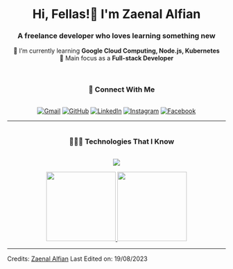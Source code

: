 <div align="center">
	<h1 align="center">Hi, Fellas!👋 I'm Zaenal Alfian</h1>
	<h3>A freelance developer who loves learning something new</h3>
	  🌱 I’m currently learning <b>Google Cloud Computing, Node.js, Kubernetes</b><br>
	  🎯 Main focus as a <b>Full-stack Developer</b><br><br>
</div>

<!-- My Social Media and Contact -->
<div id="user-content-toc">
  <ul align="center">
    <summary><h3 style="display: inline-block">📶 Connect With Me</h3></summary>
  </ul>
  <p align="center">
	  <a href="mailto:zaenalalfian20@gmail.com"><img img src="https://img.shields.io/badge/gmail-%23EA4335.svg?style=plastic&logo=gmail&logoColor=white" alt="Gmail" target="_blank"/></a>
	  <a href="https://github.com/astrocoding"><img src="https://img.shields.io/badge/github-%23181717.svg?style=plastic&logo=github&logoColor=white" alt="GitHub" target="_blank"/></a>
	  <a href="https://www.linkedin.com/in/zaenal-alfian/"><img src="https://img.shields.io/badge/linkedin-%230A66C2.svg?style=plastic&logo=linkedin&logoColor=white" alt="LinkedIn" target="_blank"/></a>
    <a href="https://www.instagram.com/zencode_/"><img src="https://img.shields.io/badge/instagram-%23E4405F.svg?style=plastic&logo=instagram&logoColor=white" alt="Instagram" target="_blank"/></a>
	  <a href="https://www.facebook.com/profile.php?id=100011608633843"><img src="https://img.shields.io/badge/facebook-%231877F2.svg?style=plastic&logo=facebook&logoColor=white" alt="Facebook" target="_blank"/></a>
  </p>
</div>

<hr>

<!-- Technologies and Tech Stack -->
<div id="user-content-toc">
  <ul align="center">
    <summary><h3 style="display: inline-block">👨🏻‍💻 Technologies That I Know</h3></summary>
  </ul>
  <!--tech stack icons-->
  <p align="center">
    <a href="https://github.com/astrocoding?tab=repositories">
      <img src="https://skillicons.dev/icons?i=html,css,javascript,sass,bootstrap,tailwind,php,laravel,nodejs,mysql,mongo,nginx,java,kotlin,androidstudio,idea,linux,bash,gcp,kubernetes,docker,postman,git,vscode,vim,figma,ai,ps,&perline=13" />
    </a>
  </p>
</div>

<!-- My Github Statistics -->
<p align="center">
	<a href="https://github.com/astrocoding">	  
  		<img height="160em" src="https://github-readme-stats.vercel.app/api?username=astrocoding&theme=react&show_icons=true&hide_border=true&count_private=true"/>
  		<img height="160em" src="https://github-readme-stats-eight-theta.vercel.app/api/top-langs/?username=astrocoding&theme=react&show_icons=true&hide_border=true&layout=compact"/>
	</a>
</p>

<hr>
<!-- astrocoding/astrocoding** is a ✨ _special_ ✨ repository because its `README.md` (this file) appears on your GitHub profile. -->

Credits: [Zaenal Alfian](https://github.com/astrocoding)
Last Edited on: 19/08/2023
